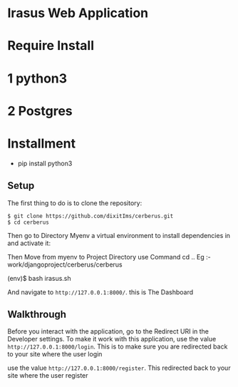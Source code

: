 # Irasus Web Application

# Require Install

# 1 python3
# 2 Postgres

# Installment

- pip install python3


## Setup

The first thing to do is to clone the repository:

```
$ git clone https://github.com/dixitIms/cerberus.git
$ cd cerberus

```

Then go to Directory Myenv a virtual environment to install dependencies in and activate it:


Then Move from myenv to Project Directory
    use Command cd .. 
    Eg :- work/djangoproject/cerberus/cerberus

(env)$ bash irasus.sh

And navigate to `http://127.0.0.1:8000/`. this is The Dashboard

## Walkthrough

Before you interact with the application, go to 
the Redirect URI in the Developer settings. To make it work with this
application, use the value `http://127.0.0.1:8000/login`. This is to
make sure you are redirected back to your site where the user login


use the value `http://127.0.0.1:8000/register`. This redirected back to your site where the user register
